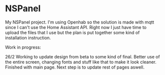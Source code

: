 # NSPanel

My NSPanel project. I'm using Openhab so the solution is made with mqtt since I can't use the Home Assistant API.
Right now I just have time to upload the files that I use but the plan is put together some kind of installation instruction.


Work in progress:

26/2
Working to update design from beta to some kind of final. Better use of the entire screen, changing fonts and stuff like that to make it look cleaner. Finished with main page. Next step is to update rest of pages aswell. 

